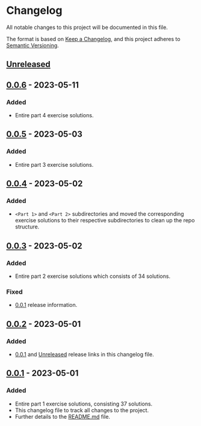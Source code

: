 # Changelog

All notable changes to this project will be documented in this file.

The format is based on [Keep a Changelog](https://keepachangelog.com/en/1.0.0/),
and this project adheres to [Semantic Versioning](https://semver.org/spec/v2.0.0.html).

## [Unreleased]

## [0.0.6] - 2023-05-11

### Added

- Entire part 4 exercise solutions.

## [0.0.5] - 2023-05-03

### Added

- Entire part 3 exercise solutions.

## [0.0.4] - 2023-05-02

### Added

- `<Part 1>` and `<Part 2>` subdirectories and moved the corresponding exercise solutions
to their respective subdirectories to clean up the repo structure.

## [0.0.3] - 2023-05-02

### Added

- Entire part 2 exercise solutions which consists of 34 solutions.

### Fixed

- [0.0.1] release information.

## [0.0.2] - 2023-05-01

### Added

- [0.0.1] and [Unreleased] release links in this changelog file.

## [0.0.1] - 2023-05-01

### Added

- Entire part 1 exercise solutions, consisting 37 solutions.
- This changelog file to track all changes to the project.
- Further details to the [README.md] file.

[Unreleased]: https://github.com/ogre2/mooc-java-programming-1/compare/v0.0.6...HEAD
[0.0.6]: https://github.com/ogre2/mooc-java-programming-1/compare/v0.0.5...v0.0.6
[0.0.5]: https://github.com/ogre2/mooc-java-programming-1/compare/v0.0.4...v0.0.5
[0.0.4]: https://github.com/ogre2/mooc-java-programming-1/compare/v0.0.3...v0.0.4
[0.0.3]: https://github.com/ogre2/mooc-java-programming-1/compare/v0.0.2...v0.0.3
[0.0.2]: https://github.com/ogre2/mooc-java-programming-1/compare/v0.0.1...v0.0.2
[0.0.1]: https://github.com/ogre2/mooc-java-programming-1/releases/tag/v0.0.1
[README.md]: https://github.com/ogre2/mooc-java-programming-1/blob/main/README.md
